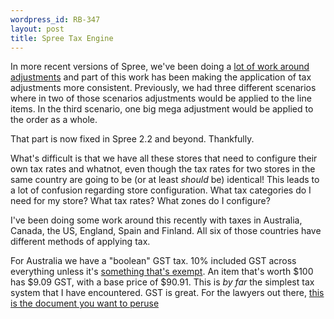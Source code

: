 ```yaml
--- 
wordpress_id: RB-347
layout: post
title: Spree Tax Engine
---
```


In more recent versions of Spree, we've been doing a [lot of work around adjustments](http://ryanbigg.com/2013/09/order-adjustments/) and part of this work has been making the application of tax adjustments more consistent. Previously, we had three different scenarios where in two of those scenarios adjustments would be applied to the line items. In the third scenario, one big mega adjustment would be applied to the order as a whole.

That part is now fixed in Spree 2.2 and beyond. Thankfully.

What's difficult is that we have all these stores that need to configure their own tax rates and whatnot, even though the tax rates for two stores in the same country are going to be (or at least *should* be) identical! This leads to a lot of confusion regarding store configuration. What tax categories do I need for my store? What tax rates? What zones do I configure?

I've been doing some work around this recently with taxes in Australia, Canada, the US, England, Spain and Finland. All six of those countries have different methods of applying tax. 

For Australia we have a "boolean" GST tax. 10% included GST across everything unless it's [something that's exempt](http://www.ato.gov.au/General/Aboriginal-and-Torres-Strait-Islander-people/In-detail/GST---Helping-you-understand-your-GST-obligations/?page=3). An item that's worth $100 has $9.09 GST, with a base price of $90.91. This is *by far* the simplest tax system that I have encountered. GST is great. For the lawyers out there, [this is the document you want to peruse](http://www.comlaw.gov.au/Details/C2013C00117)